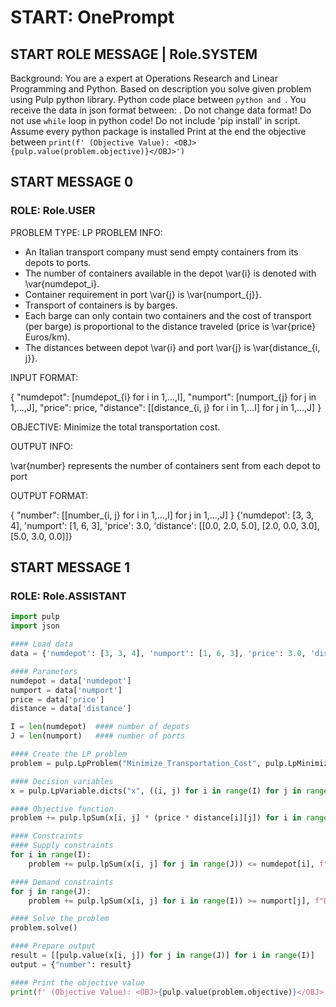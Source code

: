 # START: OnePrompt 
## START ROLE MESSAGE | Role.SYSTEM 
Background: You are a expert at Operations Research and Linear Programming and Python. Based on description you solve given problem using Pulp python library. Python code place between ```python and ```. You receive the data in json format between: <DATA></DATA>. Do not change data format! Do not use `while` loop in python code! Do not include 'pip install' in script. Assume every python package is installed Print at the end the objective between <OBJ></OBJ> `print(f' (Objective Value): <OBJ>{pulp.value(problem.objective)}</OBJ>')`  
## START MESSAGE 0 
### ROLE: Role.USER
<DESCRIPTION>
PROBLEM TYPE: LP
PROBLEM INFO:

- An Italian transport company must send empty containers from its depots to ports. 
- The number of containers available in the depot \var{i} is denoted with \var{numdepot_i}. 
- Container requirement in port \var{j} is \var{numport_{j}}. 
- Transport of containers is by barges. 
- Each barge can only contain two containers and the cost of transport (per barge) is proportional to the distance traveled (price is \var{price} Euros/km).
- The distances between depot \var{i} and port \var{j} is \var{distance_{i, j}}.

INPUT FORMAT:

{
	"numdepot": [numdepot_{i} for i in 1,...,I],
	"numport": [numport_{j} for j in 1,...,J],
	"price": price,
	"distance": [[distance_{i, j} for i in 1,...I] for j in 1,...,J]
}


OBJECTIVE: Minimize the total transportation cost.

OUTPUT INFO:

\var{number} represents the number of containers sent from each depot to port

OUTPUT FORMAT:

{
	"number": [[number_{i, j} for i in 1,...,I] for j in 1,...,J]
}
</DESCRIPTION>
<DATA>
{'numdepot': [3, 3, 4], 'numport': [1, 6, 3], 'price': 3.0, 'distance': [[0.0, 2.0, 5.0], [2.0, 0.0, 3.0], [5.0, 3.0, 0.0]]}</DATA>


## START MESSAGE 1 
### ROLE: Role.ASSISTANT
```python
import pulp
import json

#### Load data
data = {'numdepot': [3, 3, 4], 'numport': [1, 6, 3], 'price': 3.0, 'distance': [[0.0, 2.0, 5.0], [2.0, 0.0, 3.0], [5.0, 3.0, 0.0]]}

#### Parameters
numdepot = data['numdepot']
numport = data['numport']
price = data['price']
distance = data['distance']

I = len(numdepot)  #### number of depots
J = len(numport)   #### number of ports

#### Create the LP problem
problem = pulp.LpProblem("Minimize_Transportation_Cost", pulp.LpMinimize)

#### Decision variables
x = pulp.LpVariable.dicts("x", ((i, j) for i in range(I) for j in range(J)), lowBound=0, cat='Integer')

#### Objective function
problem += pulp.lpSum(x[i, j] * (price * distance[i][j]) for i in range(I) for j in range(J)), "Total_Cost"

#### Constraints
#### Supply constraints
for i in range(I):
    problem += pulp.lpSum(x[i, j] for j in range(J)) <= numdepot[i], f"Supply_Constraint_{i}"

#### Demand constraints
for j in range(J):
    problem += pulp.lpSum(x[i, j] for i in range(I)) >= numport[j], f"Demand_Constraint_{j}"

#### Solve the problem
problem.solve()

#### Prepare output
result = [[pulp.value(x[i, j]) for j in range(J)] for i in range(I)]
output = {"number": result}

#### Print the objective value
print(f' (Objective Value): <OBJ>{pulp.value(problem.objective)}</OBJ>')
```

